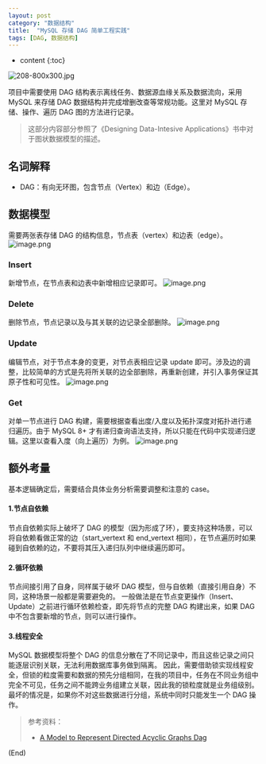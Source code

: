 ```yaml
---
layout: post
category: "数据结构"
title:  "MySQL 存储 DAG 简单工程实践"
tags: [DAG, 数据结构]
---
```


* content
{:toc}


![208-800x300.jpg](https://i.loli.net/2020/04/16/2UV6RXvYxuAyB7l.jpg)

项目中需要使用 DAG 结构表示离线任务、数据源血缘关系及数据流向，采用 MySQL 来存储 DAG 数据结构并完成增删改查等常规功能。这里对 MySQL 存储、操作、遍历 DAG 图的方法进行记录。





> 这部分内容部分参照了《Designing Data-Intesive Applications》书中对于图状数据模型的描述。

## 名词解释
- DAG：有向无环图，包含节点（Vertex）和边（Edge）。

## 数据模型
需要两张表存储 DAG 的结构信息，节点表（vertex）和边表（edge）。
![image.png](https://i.loli.net/2020/04/21/YOfFykne9qDSrQK.png)

### Insert
新增节点，在节点表和边表中新增相应记录即可。
![image.png](https://i.loli.net/2020/04/21/Q6MERhvJo7weclu.png)

### Delete
删除节点，节点记录以及与其关联的边记录全部删除。
![image.png](https://i.loli.net/2020/04/21/9Xf4xsiwCPTKnQm.png)

### Update
编辑节点，对于节点本身的变更，对节点表相应记录 update 即可。涉及边的调整，比较简单的方式是先将所关联的边全部删除，再重新创建，并引入事务保证其原子性和可见性。
![image.png](https://i.loli.net/2020/04/21/oICW1KpZEnSxAeN.png)

### Get
对单一节点进行 DAG 构建，需要根据查看出度/入度以及拓扑深度对拓扑进行递归遍历。由于 MySQL 8+ 才有递归查询语法支持，所以只能在代码中实现递归逻辑。这里以查看入度（向上遍历）为例。
![image.png](https://i.loli.net/2020/04/21/jDyT8lZhwY3B7Ee.png)

## 额外考量
基本逻辑确定后，需要结合具体业务分析需要调整和注意的 case。

#### 1.节点自依赖
节点自依赖实际上破坏了 DAG 的模型（因为形成了环），要支持这种场景，可以将自依赖看做正常的边（start_vertext 和 end_vertext 相同），在节点遍历时如果碰到自依赖的边，不要将其压入递归队列中继续遍历即可。

#### 2.循环依赖
节点间接引用了自身，同样属于破坏 DAG 模型，但与自依赖（直接引用自身）不同，这种场景一般都是需要避免的。
一般做法是在节点变更操作（Insert、Update）之前进行循环依赖检查，即先将节点的完整 DAG 构建出来，如果 DAG 中不包含要新增的节点，则可以进行操作。

#### 3.线程安全
MySQL 数据模型将整个 DAG 的信息分散在了不同记录中，而且这些记录之间只能逐层识别关联，无法利用数据库事务做到隔离。
因此，需要借助锁实现线程安全，但锁的粒度需要和数据的预先分组相同，在我的项目中，任务在不同业务组中完全不可见，任务之间不能跨业务组建立关联，因此我的锁粒度就是业务组级别。
最坏的情况是，如果你不对这些数据进行分组，系统中同时只能发生一个 DAG 操作。

> 参考资料：
> - [A Model to Represent Directed Acyclic Graphs Dag](https://www.codeproject.com/Articles/22824/A-Model-to-Represent-Directed-Acyclic-Graphs-DAG-o)

(End)

